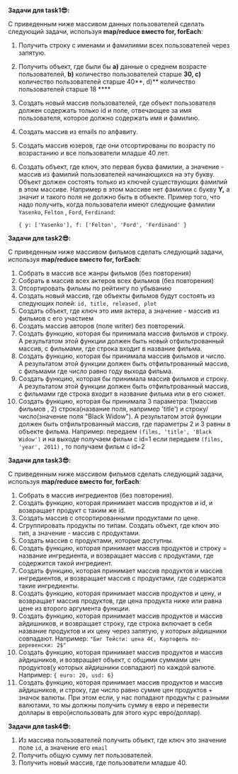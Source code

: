 **Задачи для task1😎:**

C приведенным ниже массивом данных пользователей сделать следующий задачи, используя **map/reduce вместо for, forEach**: 

1. Получить строку c именами и фамилиями всех пользователей через запятую.
2. Получить объект, где были бы **a)** данные о среднем возрасте пользователей, **b)** количество пользователей старше **30, c)** количество пользователей старше 40**,  d)** количество пользователей старше 18 ****
3. Создать новый массив пользователей, где объект пользователя должен содержать только id  и поле, отвечающее за имя пользователя, которое должно содержать имя и фамилию.
4. Создать массив из emails по алфавиту.
5. Создать массив юзеров, где они отсортированы по возрасту по возрастанию и все пользователи младше 40 лет.
6. Создать объект, где ключ, это первая буква фамилии, а значение - массив из фамилий пользователей начинающихся на эту букву. Объект должен состоять только из ключей существующих фамилий в этом массиве. Например в этом массиве нет фамилии с букву **Y,** а значит и такого поля не должно быть в объекте.
Пример того, что надо получить, когда пользователи имеют следующие фамилии `Yasenko`, `Felton` , `Ford`, `Ferdinand`:

    `{
       y: ['Yasenko'],
       f: ['Felton', 'Ford', 'Ferdinand'
    }`

**Задачи для task2😎:**

C приведенным ниже массивом фильмов сделать следующий задачи, используя **map/reduce вместо for, forEach**: 

1. Собрать в массив все жанры фильмов (без повторения)
2. Собрать в массив всех актеров всех фильмов (без повторения)
3. Отсортировать фильмы по рейтингу по убыванию
4. Создать новый массив, где объекты фильмов будут состоять из следующих полей: `id, title, released, plot`
5. Создать объект, где ключ это имя актера, а значение - массив из фильмов с его участием
6. Создать массив авторов (поле writer) без повторений.
7. Создать функцию, которая бы принимала массив фильмов и строку. А результатом этой функции должен быть новый отфильтрованный массив, с фильмами, где строка входит в название фильма.
8. Создать функцию, которая бы принимала массив фильмов и число. А результатом этой функции должен быть отфильтрованный массив, с фильмами где число равно году выхода фильма.
9. Создать функцию, которая бы принимала массив фильмов и строку. А результатом этой функции должен быть отфильтрованный массив, с фильмами где строка входит в название фильма или в его сюжет.
10. Создать функцию, которая бы принимала 3 параметра:  1)массив фильмов , 2) строка(название поля, например 'title') и строку/число(значение поля "Black Widow"). А результатом этой функции должен быть отфильтрованный массив, где параметры 2 и 3 равны в объекте фильма. 
Например: передаем `(films, 'title', 'Black Widow')` и на выходе получаем фильм с id=1
если передаем `(films, 'year', 2011)` , то получаем фильм с id=2


**Задачи для task3😎:**

C приведенным ниже массивом фильмов сделать следующий задачи, используя **map/reduce вместо for, forEach**: 

1. Собрать в массив ингредиентов (без повторения).
2. Создать функцию, которая принимает массив продуктов и id, и возвращает продукт с таким же id.
3. Создать массив с отсортированными продуктами по цене.
4. Сгруппировать продукты по типам. Создать объект, где ключ это тип, а значение - массив с продуктами.
5. Создать массив с продуктами, которые доступны.
6. Создать функцию, которая принимает массив продуктов и строку = название ингредиента, и возвращает массив с продуктами, где содержится такой ингредиент.
7. Создать функцию, которая принимает массив продуктов и массив ингредиентов, и возвращает массив с продуктами, где содержатся такие ингредиенты.
8. Создать функцию, которая принимает массив продуктов и цену, и возвращает массив продуктов, где цена продукта ниже или равна цене из второго аргумента функции.
9. Создать функцию, которая принимает массив продуктов и массив айдишников, и возвращает строку, где строка включает в себя название продуктов и их цену через запятую, у которых айдишники совпадают.
Например: `"Биг Тейсти: цена 4€, Картофель по-деревенски: 2$"`
10. Создать функцию, которая принимает массив продуктов и массив айдишников, и возвращает объект, c общими суммами цен продуктов(у которых айдишники совпадают) по каждой валюте.
Например: `{ euro: 20, usd: 6}`
11. Создать функцию, которая принимает массив продуктов и массив айдишников, и строку, где число равно сумме цен продуктов + значок валюты. При этом если, у нас попадают продукты с разными валютами, то мы должны получить сумму в евро и перевести доллары в евро(использовать для этого курс евро/доллар).


**Задачи для task4😎:**

1. Из массива пользователей получить объект, где ключ это значение поле `id`, а значение его `email`
2. Получить общую сумму лет пользователей.
3. Получить новый массив, где пользователи младше 40.
